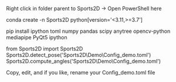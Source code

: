 Right click in folder parent to Sports2D -> Open PowerShell here

conda create -n Sports2D python[version='<3.11,>=3.7']

pip install ipython toml numpy pandas scipy anytree opencv-python mediapipe PyQt5
ipython

from Sports2D import Sports2D
Sports2D.detect_pose('Sports2D\Demo\Config_demo.toml')
Sports2D.compute_angles('Sports2D\Demo\Config_demo.toml')


Copy, edit, and if you like, rename your Config_demo.toml file